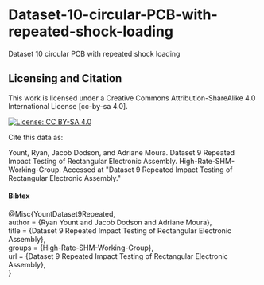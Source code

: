 # Dataset-10-circular-PCB-with-repeated-shock-loading
Dataset 10 circular PCB with repeated shock loading





## Licensing and Citation

This work is licensed under a Creative Commons Attribution-ShareAlike 4.0 International License [cc-by-sa 4.0].

[![License: CC BY-SA 4.0](https://img.shields.io/badge/License-CC_BY--SA_4.0-lightgrey.svg)](https://creativecommons.org/licenses/by-sa/4.0/)


Cite this data as: 

Yount, Ryan, Jacob Dodson, and Adriane Moura. Dataset 9 Repeated Impact Testing of Rectangular Electronic Assembly. High-Rate-SHM-Working-Group. Accessed at "Dataset 9 Repeated Impact Testing of Rectangular Electronic Assembly."

#### Bibtex

@Misc{YountDataset9Repeated,  
  author = {Ryan Yount and Jacob Dodson and Adriane Moura},  
  title  = {Dataset 9 Repeated Impact Testing of Rectangular Electronic Assembly},  
  groups = {High-Rate-SHM-Working-Group},  
  url    = {Dataset 9 Repeated Impact Testing of Rectangular Electronic Assembly},  
}  

